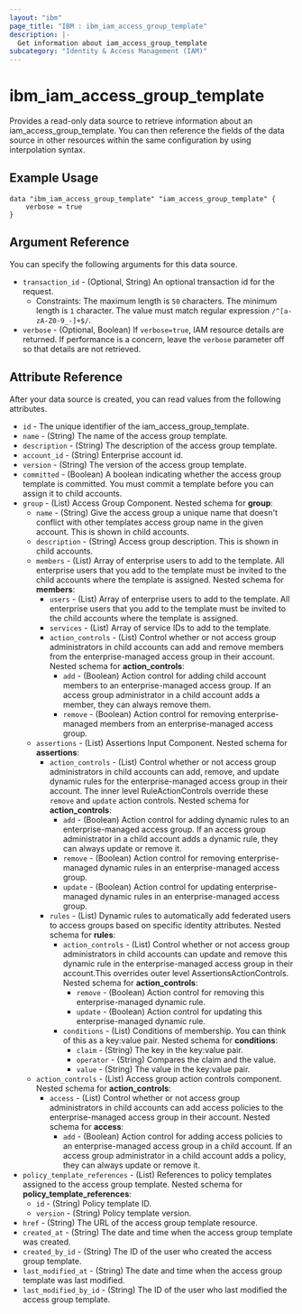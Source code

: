 ```yaml
---
layout: "ibm"
page_title: "IBM : ibm_iam_access_group_template"
description: |-
  Get information about iam_access_group_template
subcategory: "Identity & Access Management (IAM)"
---
```


# ibm_iam_access_group_template

Provides a read-only data source to retrieve information about an iam_access_group_template. You can then reference the fields of the data source in other resources within the same configuration by using interpolation syntax.

## Example Usage

```hcl
data "ibm_iam_access_group_template" "iam_access_group_template" {
	verbose = true
}
```

## Argument Reference

You can specify the following arguments for this data source.

* `transaction_id` - (Optional, String) An optional transaction id for the request.
  * Constraints: The maximum length is `50` characters. The minimum length is `1` character. The value must match regular expression `/^[a-zA-Z0-9_-]+$/`.
* `verbose` - (Optional, Boolean) If `verbose=true`, IAM resource details are returned. If performance is a concern, leave the `verbose` parameter off so that details are not retrieved.

## Attribute Reference

After your data source is created, you can read values from the following attributes.

* `id` - The unique identifier of the iam_access_group_template.
* `name` - (String) The name of the access group template.
* `description` - (String) The description of the access group template.
* `account_id` - (String) Enterprise account id.
* `version` - (String) The version of the access group template.
* `committed` - (Boolean) A boolean indicating whether the access group template is committed. You must commit a template before you can assign it to child accounts.
* `group` - (List) Access Group Component.
Nested schema for **group**:
	* `name` - (String) Give the access group a unique name that doesn't conflict with other templates access group name in the given account. This is shown in child accounts.
	* `description` - (String) Access group description. This is shown in child accounts.
	* `members` - (List) Array of enterprise users to add to the template. All enterprise users that you add to the template must be invited to the child accounts where the template is assigned.
    Nested schema for **members**:
        * `users` - (List) Array of enterprise users to add to the template. All enterprise users that you add to the template must be invited to the child accounts where the template is assigned.
        * `services` - (List) Array of service IDs to add to the template.
        * `action_controls` - (List) Control whether or not access group administrators in child accounts can add and remove members from the enterprise-managed access group in their account.
    	Nested schema for **action_controls**:
    		* `add` - (Boolean) Action control for adding child account members to an enterprise-managed access group. If an access group administrator in a child account adds a member, they can always remove them.
    		* `remove` - (Boolean) Action control for removing enterprise-managed members from an enterprise-managed access group.
    * `assertions` - (List) Assertions Input Component.
    Nested schema for **assertions**:
    	* `action_controls` - (List) Control whether or not access group administrators in child accounts can add, remove, and update dynamic rules for the enterprise-managed access group in their account. The inner level RuleActionControls override these `remove` and `update` action controls.
    	Nested schema for **action_controls**:
    		* `add` - (Boolean) Action control for adding dynamic rules to an enterprise-managed access group. If an access group administrator in a child account adds a dynamic rule, they can always update or remove it.
    		* `remove` - (Boolean) Action control for removing enterprise-managed dynamic rules in an enterprise-managed access group.
    		* `update` - (Boolean) Action control for updating enterprise-managed dynamic rules in an enterprise-managed access group.
    	* `rules` - (List) Dynamic rules to automatically add federated users to access groups based on specific identity attributes.
    	Nested schema for **rules**:
    		* `action_controls` - (List) Control whether or not access group administrators in child accounts can update and remove this dynamic rule in the enterprise-managed access group in their account.This overrides outer level AssertionsActionControls.
    		Nested schema for **action_controls**:
    			* `remove` - (Boolean) Action control for removing this enterprise-managed dynamic rule.
    			* `update` - (Boolean) Action control for updating this enterprise-managed dynamic rule.
    		* `conditions` - (List) Conditions of membership. You can think of this as a key:value pair.
    		Nested schema for **conditions**:
    			* `claim` - (String) The key in the key:value pair.
    			* `operator` - (String) Compares the claim and the value.
    			* `value` - (String) The value in the key:value pair.
	* `action_controls` - (List) Access group action controls component.
	Nested schema for **action_controls**:
		* `access` - (List) Control whether or not access group administrators in child accounts can add access policies to the enterprise-managed access group in their account.
		Nested schema for **access**:
			* `add` - (Boolean) Action control for adding access policies to an enterprise-managed access group in a child account. If an access group administrator in a child account adds a policy, they can always update or remove it.
* `policy_template_references` - (List) References to policy templates assigned to the access group template.
Nested schema for **policy_template_references**:
	* `id` - (String) Policy template ID.
	* `version` - (String) Policy template version.
* `href` - (String) The URL of the access group template resource.
* `created_at` - (String) The date and time when the access group template was created.
* `created_by_id` - (String) The ID of the user who created the access group template.
* `last_modified_at` - (String) The date and time when the access group template was last modified.
* `last_modified_by_id` - (String) The ID of the user who last modified the access group template.

